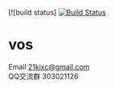[![build status] [![Build Status](https://jenkins.dockerproject.org/job/docker/job/cli/job/master/badge/icon)](https://jenkins.dockerproject.org/job/docker/job/cli/job/master/)
# vos
Email	21kixc@gmail.com <br />
QQ交流群 303021126 <br />